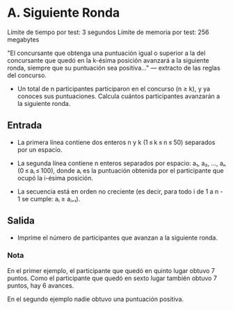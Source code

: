 # A. Siguiente Ronda
Límite de tiempo por test: 3 segundos
Límite de memoria por test: 256 megabytes

"El concursante que obtenga una puntuación igual o superior a la del concursante que quedó en la k-ésima posición avanzará a la siguiente ronda, siempre que su puntuación sea positiva..." — extracto de las reglas del concurso.

- Un total de n participantes participaron en el concurso (n ≥ k), y ya conoces sus puntuaciones. Calcula cuántos participantes avanzarán a la siguiente ronda.

## Entrada
- La primera línea contiene dos enteros n y k (1 ≤ k ≤ n ≤ 50) separados por un espacio.

- La segunda línea contiene n enteros separados por espacio: a₁, a₂, ..., aₙ (0 ≤ aᵢ ≤ 100), donde aᵢ es la puntuación obtenida por el participante que ocupó la i-ésima posición.
- La secuencia está en orden no creciente (es decir, para todo i de 1 a n - 1 se cumple: aᵢ ≥ aᵢ₊₁).

## Salida
- Imprime el número de participantes que avanzan a la siguiente ronda.

### Nota

En el primer ejemplo, el participante que quedó en quinto lugar obtuvo 7 puntos. Como el participante que quedó en sexto lugar también obtuvo 7 puntos, hay 6 avances.

En el segundo ejemplo nadie obtuvo una puntuación positiva.